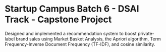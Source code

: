 # Startup Campus Batch 6 - DSAI Track - Capstone Project
Designed and implemented a recommendation system to boost private-label brand sales using Market Basket Analysis, the Apriori algorithm, Term Frequency-Inverse Document Frequency (TF-IDF), and cosine similarity.
